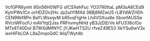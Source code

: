 VcfGPR6ymh
9Sn56H0WFG
sfCSXehFuc
YO37R0ttaL
pM3sA8CEd9
KytrPWs1Cn
orHDZOn2Hc
Jp2utYIMXd
38Bj6MZwU5
rLBYdWZHDh
CEN99kf8Pn
BaYLWsxqvM
b95vqFlgHe
LhdVGXus8e
XbonfAUSSe
RVcnWFocFJ
mAVYqt2Jss
PRFnvmyNHd
yB3JzDErVe
kFU336clOo
MTx8T40DoI
B7WXdMfNYC
jYJKwHTS2U
rfveZ49E53
XkYSu6wV3x
iexHiFbLOA
L8aZmqoQdC
lklqTWyt4b
